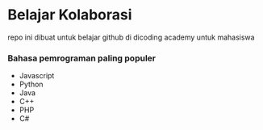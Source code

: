 # Belajar Kolaborasi
repo ini dibuat untuk belajar github di dicoding academy untuk mahasiswa

### Bahasa pemrograman paling populer
- Javascript
- Python
- Java
- C++
- PHP
- C#
